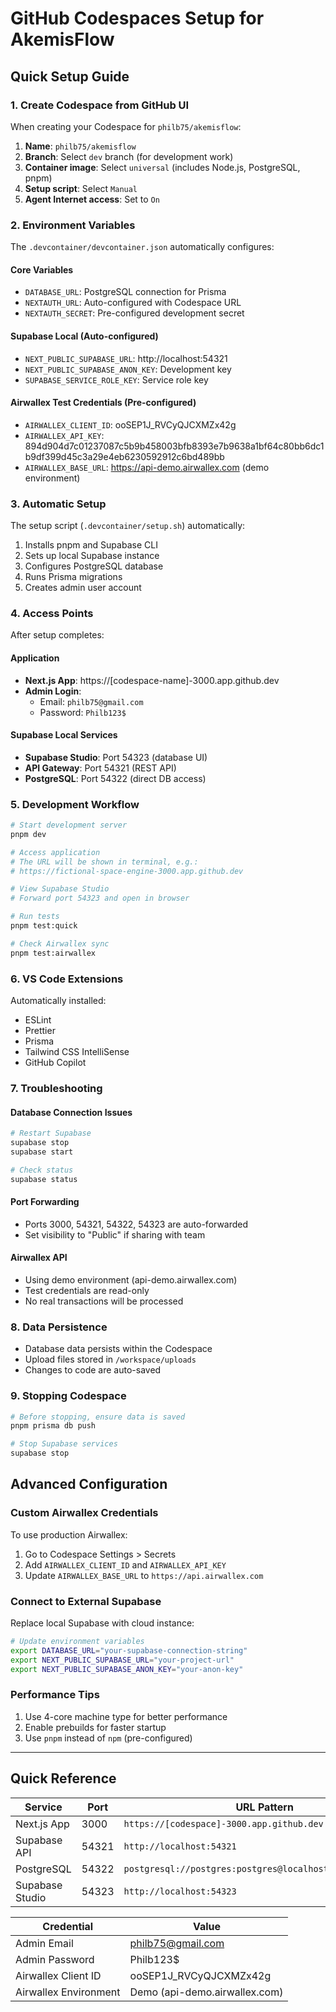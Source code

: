 # GitHub Codespaces Setup for AkemisFlow

## Quick Setup Guide

### 1. Create Codespace from GitHub UI

When creating your Codespace for `philb75/akemisflow`:

1. **Name**: `philb75/akemisflow`
2. **Branch**: Select `dev` branch (for development work)
3. **Container image**: Select `universal` (includes Node.js, PostgreSQL, pnpm)
4. **Setup script**: Select `Manual` 
5. **Agent Internet access**: Set to `On`

### 2. Environment Variables

The `.devcontainer/devcontainer.json` automatically configures:

#### Core Variables
- `DATABASE_URL`: PostgreSQL connection for Prisma
- `NEXTAUTH_URL`: Auto-configured with Codespace URL
- `NEXTAUTH_SECRET`: Pre-configured development secret

#### Supabase Local (Auto-configured)
- `NEXT_PUBLIC_SUPABASE_URL`: http://localhost:54321
- `NEXT_PUBLIC_SUPABASE_ANON_KEY`: Development key
- `SUPABASE_SERVICE_ROLE_KEY`: Service role key

#### Airwallex Test Credentials (Pre-configured)
- `AIRWALLEX_CLIENT_ID`: ooSEP1J_RVCyQJCXMZx42g
- `AIRWALLEX_API_KEY`: 894d904d7c01237087c5b9b458003bfb8393e7b9638a1bf64c80bb6dc1b9df399d45c3a29e4eb6230592912c6bd489bb
- `AIRWALLEX_BASE_URL`: https://api-demo.airwallex.com (demo environment)

### 3. Automatic Setup

The setup script (`.devcontainer/setup.sh`) automatically:
1. Installs pnpm and Supabase CLI
2. Sets up local Supabase instance
3. Configures PostgreSQL database
4. Runs Prisma migrations
5. Creates admin user account

### 4. Access Points

After setup completes:

#### Application
- **Next.js App**: https://[codespace-name]-3000.app.github.dev
- **Admin Login**: 
  - Email: `philb75@gmail.com`
  - Password: `Philb123$`

#### Supabase Local Services
- **Supabase Studio**: Port 54323 (database UI)
- **API Gateway**: Port 54321 (REST API)
- **PostgreSQL**: Port 54322 (direct DB access)

### 5. Development Workflow

```bash
# Start development server
pnpm dev

# Access application
# The URL will be shown in terminal, e.g.:
# https://fictional-space-engine-3000.app.github.dev

# View Supabase Studio
# Forward port 54323 and open in browser

# Run tests
pnpm test:quick

# Check Airwallex sync
pnpm test:airwallex
```

### 6. VS Code Extensions

Automatically installed:
- ESLint
- Prettier
- Prisma
- Tailwind CSS IntelliSense
- GitHub Copilot

### 7. Troubleshooting

#### Database Connection Issues
```bash
# Restart Supabase
supabase stop
supabase start

# Check status
supabase status
```

#### Port Forwarding
- Ports 3000, 54321, 54322, 54323 are auto-forwarded
- Set visibility to "Public" if sharing with team

#### Airwallex API
- Using demo environment (api-demo.airwallex.com)
- Test credentials are read-only
- No real transactions will be processed

### 8. Data Persistence

- Database data persists within the Codespace
- Upload files stored in `/workspace/uploads`
- Changes to code are auto-saved

### 9. Stopping Codespace

```bash
# Before stopping, ensure data is saved
pnpm prisma db push

# Stop Supabase services
supabase stop
```

## Advanced Configuration

### Custom Airwallex Credentials

To use production Airwallex:
1. Go to Codespace Settings > Secrets
2. Add `AIRWALLEX_CLIENT_ID` and `AIRWALLEX_API_KEY`
3. Update `AIRWALLEX_BASE_URL` to `https://api.airwallex.com`

### Connect to External Supabase

Replace local Supabase with cloud instance:
```bash
# Update environment variables
export DATABASE_URL="your-supabase-connection-string"
export NEXT_PUBLIC_SUPABASE_URL="your-project-url"
export NEXT_PUBLIC_SUPABASE_ANON_KEY="your-anon-key"
```

### Performance Tips

1. Use 4-core machine type for better performance
2. Enable prebuilds for faster startup
3. Use `pnpm` instead of `npm` (pre-configured)

---

## Quick Reference

| Service | Port | URL Pattern |
|---------|------|-------------|
| Next.js App | 3000 | `https://[codespace]-3000.app.github.dev` |
| Supabase API | 54321 | `http://localhost:54321` |
| PostgreSQL | 54322 | `postgresql://postgres:postgres@localhost:54322/postgres` |
| Supabase Studio | 54323 | `http://localhost:54323` |

| Credential | Value |
|------------|-------|
| Admin Email | philb75@gmail.com |
| Admin Password | Philb123$ |
| Airwallex Client ID | ooSEP1J_RVCyQJCXMZx42g |
| Airwallex Environment | Demo (api-demo.airwallex.com) |